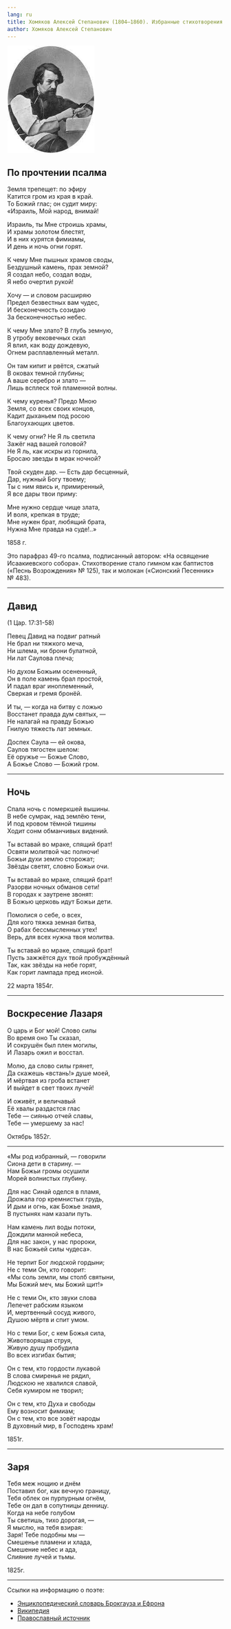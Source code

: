 ```yaml
---
lang: ru
title: Хомяков Алексей Степанович (1804—1860). Избранные стихотворения.
author: Хомяков Алексей Степанович
---
```


![Портрет Хомякова Алексея Степановича (1804—1860)](/assets/img/blog/khomyakov.jpg)

## По прочтении псалма

Земля трепещет: по эфиру  
Катится гром из края в край.  
То Божий глас; он судит миру:  
«Израиль, Мой народ, внимай!
 
Израиль, ты Мне строишь храмы,  
И храмы золотом блестят,  
И в них курятся фимиамы,  
И день и ночь огни горят.
 
К чему Мне пышных храмов своды,  
Бездушный камень, прах земной?  
Я создал небо, создал воды,  
Я небо очертил рукой!
 
Хочу — и словом расширяю  
Предел безвестных вам чудес,  
И бесконечность созидаю  
За бесконечностью небес.
 
К чему Мне злато? В глубь земную,  
В утробу вековечных скал  
Я влил, как воду дождевую,  
Огнем расплавленный металл.
 
Он там кипит и рвётся, сжатый  
В оковах темной глубины;  
А ваше серебро и злато —  
Лишь всплеск той пламенной волны.
 
К чему куренья? Предо Мною  
Земля, со всех своих концов,  
Кадит дыханьем под росою  
Благоухающих цветов.
 
К чему огни? Не Я ль светила  
Зажёг над вашей головой?  
Не Я ль, как искры из горнила,  
Бросаю звезды в мрак ночной?
 
Твой скуден дар. — Есть дар бесценный,  
Дар, нужный Богу твоему;  
Ты с ним явись и, примиренный,  
Я все дары твои приму:
 
Мне нужно сердце чище злата,  
И воля, крепкая в труде;  
Мне нужен брат, любящий брата,  
Нужна Мне правда на суде!..»
 
1858&nbsp;г.

Это парафраз 49-го псалма, подписанный автором: «На освящение Исаакиевского собора».
Стихотворение стало гимном как баптистов («Песнь Возрождения» №&nbsp;125), так и молокан («Сионский Песенник» №&nbsp;483).

---

## Давид
(1 Цар. 17:31-58)

Певец Давид на подвиг ратный  
Не брал ни тяжкого меча,  
Ни шлема, ни брони булатной,  
Ни лат Саулова плеча;

Но духом Божьим осененный,  
Он в поле камень брал простой,  
И падал враг иноплеменный,  
Сверкая и гремя бронёй.

И ты, — когда на битву с ложью  
Восстанет правда дум святых, —  
Не налагай на правду Божью  
Гнилую тяжесть лат земных.

Доспех Саула — ей окова,  
Саулов тягостен шелом:  
Её оружье — Божье Слово,  
А Божье Слово — Божий гром.

---

## Ночь

Спала ночь с померкшей вышины.  
В небе сумрак, над землёю тени,  
И под кровом тёмной тишины  
Ходит сонм обманчивых видений.

Ты вставай во мраке, спящий брат!  
Освяти молитвой час полночи!  
Божьи духи землю сторожат;  
Звёзды светят, словно Божьи очи.

Ты вставай во мраке, спящий брат!  
Разорви ночных обманов сети!   
В городах к заутрене звонят:   
В Божью церковь идут Божьи дети.

Помолися о себе, о всех,  
Для кого тяжка земная битва,  
О рабах бессмысленных утех!  
Верь, для всех нужна твоя молитва.

Ты вставай во мраке, спящий брат!  
Пусть зажжётся дух твой пробуждённый  
Так, как звёзды на небе горят,  
Как горит лампада пред иконой.

22 марта 1854г.

---

## Воскресение Лазаря

О царь и Бог мой! Слово силы  
Во время оно Ты сказал,  
И сокрушён был плен могилы,  
И Лазарь ожил и восстал.

Молю, да слово силы грянет,  
Да скажешь «встань!» душе моей,  
И мёртвая из гроба встанет  
И выйдет в свет твоих лучей!

И оживёт, и величавый  
Её хвалы раздастся глас  
Тебе — сиянью отчей славы,  
Тебе — умершему за нас!

Октябрь 1852г.

---

«Мы род избранный, — говорили  
Сиона дети в старину. —  
Нам Божьи громы осушили  
Морей волнистых глубину.

Для нас Синай оделся в пламя,  
Дрожала гор кремнистых грудь,  
И дым и огнь, как Божье знамя,  
В пустынях нам казали путь.

Нам камень лил воды потоки,  
Дождили манной небеса,  
Для нас закон, у нас пророки,  
В нас Божьей силы чудеса».

Не терпит Бог людской гордыни;  
Не с теми Он, кто говорит:  
«Мы соль земли, мы столб святыни,  
Мы Божий меч, мы Божий щит!»

Не с теми Он, кто звуки слова  
Лепечет рабским языком  
И, мертвенный сосуд живого,  
Душою мёртв и спит умом.  

Но с теми Бог, с кем Божья сила,  
Животворящая струя,  
Живую душу пробудила  
Во всех изгибах бытия;

Он с тем, кто гордости лукавой  
В слова смиренья не рядил,  
Людскою не хвалился славой,  
Себя кумиром не творил;

Он с тем, кто Духа и свободы  
Ему возносит фимиам;  
Он с тем, кто все зовёт народы  
В духовный мир, в Господень храм!

1851г.

---

## Заря

Тебя меж нощию и днём  
Поставил бог, как вечную границу,  
Тебя облек он пурпурным огнём,  
Тебе он дал в сопутницы денницу.  
Когда на небе голубом  
Ты светишь, тихо дорогая, —  
Я мыслю, на тебя взирая:  
Заря! Тебе подобны мы —  
Смешенье пламени и хлада,  
Смешение небес и ада,  
Слияние лучей и тьмы.

1825г.

---

Ссылки на информацию о поэте:  
- [Энциклопедический словарь Брокгауза и Ефрона](https://ru.wikisource.org/wiki/ЭСБЕ/Хомяков,_Алексей_Степанович)
- [Википедия](https://ru.wikipedia.org/wiki/Хомяков,_Алексей_Степанович)
- [Православный источник](http://palomnic.org/poet/rus_class/19_v/homyakov/)
